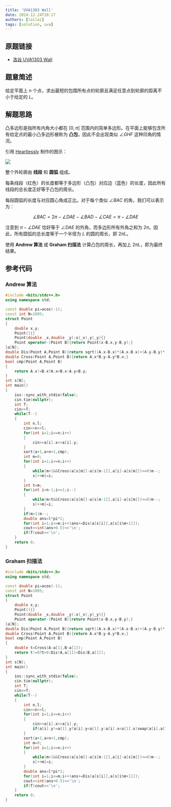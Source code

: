 ```yaml
---
title: 'UVA1303 Wall'
date: 2024-12-24T20:17
authors: [lailai]
tags: [solution, uva]
---
```


## 原题链接

- [洛谷 UVA1303 Wall](https://www.luogu.com.cn/problem/UVA1303)

<!-- truncate -->

## 题意简述

给定平面上 $n$ 个点，求出最短的包围所有点的轮廓且满足任意点到轮廓的距离不小于给定的 $L$。

## 解题思路

凸多边形是指所有内角大小都在 $[0, \pi]$ 范围内的简单多边形。在平面上能够包含所有给定点的最小凸多边形被称为 **凸包**，因此不会出现类似 $\angle GHF$ 这种凹角的情况。

引用 [Heartlessly](https://www.luogu.com.cn/user/32139) 制作的图示：

![](https://s2.ax1x.com/2019/06/05/VNDe3t.png)

整个外轮廓由 **线段** 和 **圆弧** 组成。

每条线段（红色）的长度都等于多边形（凸包）对应边（蓝色）的长度，因此所有线段的总长度正好等于凸包的周长。

每段圆弧的长度与对应圆心角成正比。对于每个类似 $\angle BAC$ 的角，我们可以表示为：

$$
\angle BAC = 2\pi - \angle DAE - \angle BAD - \angle CAE = \pi - \angle DAE
$$

注意到 $\pi - \angle DAE$ 恰好等于 $\angle DAE$ 的外角，而多边形所有外角之和为 $2\pi$。因此，所有圆弧的总长度等于一个半径为 $L$ 的圆的周长，即 $2\pi L$。

使用 **Andrew 算法** 或 **Graham 扫描法** 计算凸包的周长，再加上 $2\pi L$，即为最终结果。

## 参考代码

### Andrew 算法

```cpp
#include <bits/stdc++.h>
using namespace std;

const double pi=acos(-1);
const int N=1005;
struct Point
{
	double x,y;
	Point(){}
	Point(double _x,double _y):x(_x),y(_y){}
	Point operator-(Point B){return Point(x-B.x,y-B.y);}
}a[N];
double Dis(Point A,Point B){return sqrt((A.x-B.x)*(A.x-B.x)+(A.y-B.y)*(A.y-B.y));}
double Cross(Point A,Point B){return A.x*B.y-A.y*B.x;}
bool cmp(Point A,Point B)
{
	return A.x!=B.x?A.x<B.x:A.y<B.y;
}
int s[N];
int main()
{
	ios::sync_with_stdio(false);
	cin.tie(nullptr);
	int T;
	cin>>T;
	while(T--)
	{
		int n,l;
		cin>>n>>l;
		for(int i=1;i<=n;i++)
		{
			cin>>a[i].x>>a[i].y;
		}
		sort(a+1,a+n+1,cmp);
		int m=0;
		for(int i=1;i<=n;i++)
		{
			while(m>1&&Cross(a[s[m]]-a[s[m-1]],a[i]-a[s[m]])<=0)m--;
			s[++m]=i;
		}
		int t=m;
		for(int i=n-1;i>=1;i--)
		{
			while(m>t&&Cross(a[s[m]]-a[s[m-1]],a[i]-a[s[m]])<=0)m--;
			s[++m]=i;
		}
		if(m>1)m--;
		double ans=l*pi*2;
		for(int i=1;i<=m;i++)ans+=Dis(a[s[i]],a[s[i%m+1]]);
		cout<<int(ans+0.5)<<'\n';
		if(T)cout<<'\n';
	}
	return 0;
}
```

### Graham 扫描法

```cpp
#include <bits/stdc++.h>
using namespace std;

const double pi=acos(-1);
const int N=1005;
struct Point
{
	double x,y;
	Point(){}
	Point(double _x,double _y):x(_x),y(_y){}
	Point operator-(Point B){return Point(x-B.x,y-B.y);}
}a[N];
double Dis(Point A,Point B){return sqrt((A.x-B.x)*(A.x-B.x)+(A.y-B.y)*(A.y-B.y));}
double Cross(Point A,Point B){return A.x*B.y-A.y*B.x;}
bool cmp(Point A,Point B)
{
	double t=Cross(A-a[1],B-a[1]);
	return t!=0?t>0:Dis(A,a[1])<Dis(B,a[1]);
}
int s[N];
int main()
{
	ios::sync_with_stdio(false);
	cin.tie(nullptr);
	int T;
	cin>>T;
	while(T--)
	{
		int n,l;
		cin>>n>>l;
		for(int i=1;i<=n;i++)
		{
			cin>>a[i].x>>a[i].y;
			if(a[i].y!=a[1].y?a[i].y<a[1].y:a[i].x<a[1].x)swap(a[i],a[1]);
		}
		sort(a+2,a+n+1,cmp);
		int m=0;
		for(int i=1;i<=n;i++)
		{
			while(m>1&&Cross(a[s[m]]-a[s[m-1]],a[i]-a[s[m]])<=0)m--;
			s[++m]=i;
		}
		double ans=l*pi*2;
		for(int i=1;i<=m;i++)ans+=Dis(a[s[i]],a[s[i%m+1]]);
		cout<<int(ans+0.5)<<'\n';
		if(T)cout<<'\n';
	}
	return 0;
}
```
